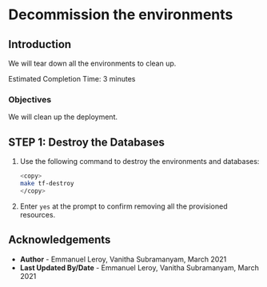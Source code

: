 # Decommission the environments

## Introduction

We will tear down all the environments to clean up.

Estimated Completion Time: 3 minutes

### Objectives

We will clean up the deployment.

## **STEP 1:** Destroy the Databases

1. Use the following command to destroy the environments and databases:

    ```bash
    <copy>
    make tf-destroy
    </copy>
    ```

2. Enter `yes` at the prompt to confirm removing all the provisioned resources.


## Acknowledgements

 - **Author** - Emmanuel Leroy, Vanitha Subramanyam, March 2021
 - **Last Updated By/Date** - Emmanuel Leroy, Vanitha Subramanyam, March 2021
